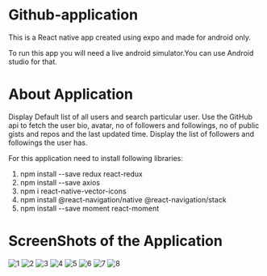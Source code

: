 # Github-application

This is a React native app created using expo and made for android only.

To run this app you will need a live android simulator.You can use Android studio for that.

# About Application 

Display Default list of all users and search particular user.
Use the GitHub api to fetch the user bio, avatar, no of followers and followings, no of public gists and repos and the last updated time.
Display the list of followers and followings the user has.

For this application need to install following libraries:
1) npm install --save redux react-redux
2) npm install --save axios
3) npm i react-native-vector-icons
4) npm install @react-navigation/native @react-navigation/stack
5) npm install --save moment react-moment


 # ScreenShots of the Application

![1](https://user-images.githubusercontent.com/82994022/118757035-d6e08200-b889-11eb-9e67-1204295593cd.png)
![2](https://user-images.githubusercontent.com/82994022/118757038-db0c9f80-b889-11eb-93c7-0ebf67432101.png)
![3](https://user-images.githubusercontent.com/82994022/118757043-dd6ef980-b889-11eb-9321-a6a2ca80f7b4.png)
![4](https://user-images.githubusercontent.com/82994022/118757060-e364da80-b889-11eb-9de6-48558f8b5e93.png)
![5](https://user-images.githubusercontent.com/82994022/118757070-ea8be880-b889-11eb-85cc-f944bbb99824.png)
![6](https://user-images.githubusercontent.com/82994022/118757082-ef509c80-b889-11eb-8dba-ca59b5c8742c.png)
![7](https://user-images.githubusercontent.com/82994022/118757094-f4155080-b889-11eb-889e-f3144eeb9162.png)
![8](https://user-images.githubusercontent.com/82994022/118757099-f8da0480-b889-11eb-94d1-ea06b33a0f55.png)
